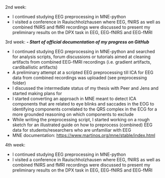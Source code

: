 
2nd week: 
- I continued studying EEG preprocessing in MNE-python
- I visited a conference in Rauischholzhausen where EEG, fNIRS as well as combined fNIRS and fMRI recordings were discussed to present my preliminary results on the DPX task in EEG, EEG-fNIRS and EEG-fMRI

3rd week: 
___- Start of official documentation of my progress on GitHub___
- I continued studying EEG preprocessing in MNE-python and searched for analysis scripts, forum discussions or tutorials aimed at cleaning artifacts from combined EEG-fMRI recordings (i.e. gradient artifacts, cardiballistic artifacts)
- A preliminary attempt at a scripted EEG preprocessing till ICA for EEG data from combined recordings was uploaded (see preprocessing folder)
- I discussed the intermediate status of my thesis with Peer and Jens and started making plans for 
- I started converting an approach in MNE meant to detect ICA components that are related to eye blinks and saccades in the EOG to identifying components correlated to the QRS complex in the ECG for a more grounded reasoning on which components to exclude
- While writing the preprocessing script, I started working on a rough sketch for an illustrated guide on how to preprocess (combined) EEG data for students/researchers who are unfamiliar with EEG
- MNE documentation: https://www.martinos.org/mne/stable/index.html

4th week: 
- I continued studying EEG preprocessing in MNE-python
- I visited a conference in Rauischholzhausen where EEG, fNIRS as well as combined fNIRS and fMRI recordings were discussed to present my preliminary results on the DPX task in EEG, EEG-fNIRS and EEG-fMRI

